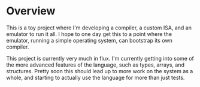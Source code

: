 # Overview
This is a toy project where I'm developing a compiler, a custom ISA, and an emulator to run it all. I hope to one day get this to a point where the emulator, running a simple operating system, can bootstrap its own compiler.

This project is currently very much in flux. I'm currently getting into some of the more advanced features of the language, such as types, arrays, and structures. Pretty soon this should lead up to more work on the system as a whole, and starting to actually use the language for more than just tests.
